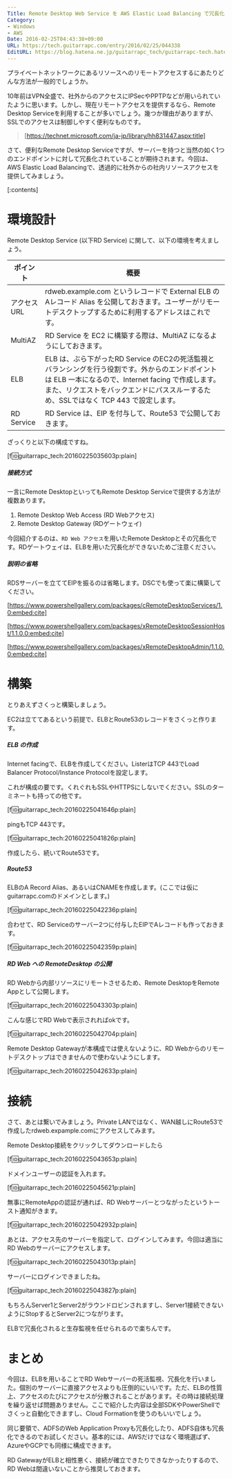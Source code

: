 ```yaml
---
Title: Remote Desktop Web Service を AWS Elastic Load Balancing で冗長化する
Category:
- Windows
- AWS
Date: 2016-02-25T04:43:38+09:00
URL: https://tech.guitarrapc.com/entry/2016/02/25/044338
EditURL: https://blog.hatena.ne.jp/guitarrapc_tech/guitarrapc-tech.hatenablog.com/atom/entry/6653586347155456169
---
```


プライベートネットワークにあるリソースへのリモートアクセスするにあたりどんな方法が一般的でしょうか。

10年前はVPN全盛で、社外からのアクセスにIPSecやPPTPなどが用いられていたように思います。しかし、現在リモートアクセスを提供するなら、Remote Desktop Serviceを利用することが多いでしょう。幾つか理由がありますが、SSLでのアクセスは制御しやすく便利なものです。

> [https://technet.microsoft.com/ja-jp/library/hh831447.aspx:title]


さて、便利なRemote Desktop Serviceですが、サーバーを持つと当然の如く1つのエンドポイントに対して冗長化されていることが期待されます。今回は、AWS Elastic Load Balancingで、透過的に社外からの社内リソースアクセスを提供してみましょう。



[:contents]

# 環境設計

Remote Desktop Service (以下RD Service) に関して、以下の環境を考えましょう。

ポイント | 概要
---- | ----
アクセスURL | rdweb.example.com というレコードで External ELB の Aレコード Alias を公開しておきます。ユーザーがリモートデスクトップするために利用するアドレスはこれです。
MultiAZ | RD Service を EC2 に構築する際は、MultiAZ になるようにしておきます。
ELB | ELB は、ぶら下がったRD Service のEC2の死活監視とバランシングを行う役割です。外からのエンドポイントは ELB 一本になるので、Internet facing で作成します。また、リクエストをバックエンドにパススルーするため、SSLではなく TCP 443 で設定します。
RD Service | RD Service は、EIP を付与して、Route53 で公開しておきます。

ざっくりと以下の構成ですね。

[f:id:guitarrapc_tech:20160225035603p:plain]


##### 接続方式

一言にRemote DesktopといってもRemote Desktop Serviceで提供する方法が複数あります。

1. Remote Desktop Web Access (RD Webアクセス)
1. Remote Desktop Gateway (RDゲートウェイ)

今回紹介するのは、`RD Web アクセス`を用いたRemote Desktopとその冗長化です。RDゲートウェイは、ELBを用いた冗長化ができないためご注意ください。


##### 説明の省略

RDSサーバーを立ててEIPを振るのは省略します。DSCでも使って楽に構築してください。

[https://www.powershellgallery.com/packages/cRemoteDesktopServices/1.0:embed:cite]

[https://www.powershellgallery.com/packages/xRemoteDesktopSessionHost/1.1.0.0:embed:cite]

[https://www.powershellgallery.com/packages/xRemoteDesktopAdmin/1.1.0.0:embed:cite]

# 構築

とりあえずさくっと構築しましょう。

EC2は立ててあるという前提で、ELBとRoute53のレコードをさくっと作ります。

##### ELB の作成

Internet facingで、ELBを作成してください。ListerはTCP 443でLoad Balancer Protocol/Instance Protocolを設定します。

これが構成の要です。くれぐれもSSLやHTTPSにしないでください。SSLのターミネートも持っての他です。

[f:id:guitarrapc_tech:20160225041646p:plain]

pingもTCP 443です。

[f:id:guitarrapc_tech:20160225041826p:plain]

作成したら、続いてRoute53です。

##### Route53

ELBのA Record Alias、あるいはCNAMEを作成します。(ここでは仮にguitarrapc.comのドメインとします。)

[f:id:guitarrapc_tech:20160225042236p:plain]

合わせて、RD Serviceのサーバー2つに付与したEIPでAレコードも作っておきます。

[f:id:guitarrapc_tech:20160225042359p:plain]

##### RD Web への RemoteDesktop の公開

RD Webから内部リソースにリモートさせるため、Remote DesktopをRemote Appとして公開します。

[f:id:guitarrapc_tech:20160225043303p:plain]

こんな感じでRD Webで表示されればokです。

[f:id:guitarrapc_tech:20160225042704p:plain]

Remote Desktop Gatewayが本構成では使えないように、RD Webからのリモートデスクトップはできませんので使わないようにします。

[f:id:guitarrapc_tech:20160225042633p:plain]

# 接続

さて、あとは繋いでみましょう。Private LANではなく、WAN越しにRoute53で作成したrdweb.expample.comにアクセスしてみます。

Remote Desktop接続をクリックしてダウンロードしたら

[f:id:guitarrapc_tech:20160225043653p:plain]

ドメインユーザーの認証を入れます。

[f:id:guitarrapc_tech:20160225045621p:plain]

無事にRemoteAppの認証が通れば、RD Webサーバーとつながったというトースト通知がきます。

[f:id:guitarrapc_tech:20160225042932p:plain]

あとは、アクセス先のサーバーを指定して、ログインしてみます。今回は適当にRD Webのサーバーにアクセスします。

[f:id:guitarrapc_tech:20160225043013p:plain]

サーバーにログインできましたね。

[f:id:guitarrapc_tech:20160225043827p:plain]

もちろんServer1とServer2がラウンドロビンされますし、Server1接続できないようにStopするとServer2につながります。

ELBで冗長化されると生存監視を任せられるので楽ちんです。

# まとめ

今回は、ELBを用いることでRD Webサーバーの死活監視、冗長化を行いました。個別のサーバーに直接アクセスよりも圧倒的にいいです。ただ、ELBの性質上、アクセスのたびにアクセスが分散されることがあります。その時は接続処理を繰り返せば問題ありません。ここで紹介した内容は全部SDKやPowerShellでさくっと自動化できますし、Cloud Formationを使うのもいいでしょう。

同じ要領で、ADFSのWeb Application Proxyも冗長化したり、ADFS自体も冗長化できるのでお試しください。基本的には、AWSだけではなく環境選ばず、AzureやGCPでも同様に構成できます。

RD GatewayがELBと相性悪く、接続が確立できたりできなかったりするので、RD Webは間違いないことから推奨しておきます。
